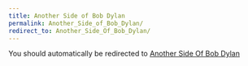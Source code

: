 ```yaml
---
title: Another Side of Bob Dylan
permalink: Another_Side_of_Bob_Dylan/
redirect_to: Another_Side_Of_Bob_Dylan/
---
```


You should automatically be redirected to [Another Side Of Bob Dylan](Another_Side_Of_Bob_Dylan/)
